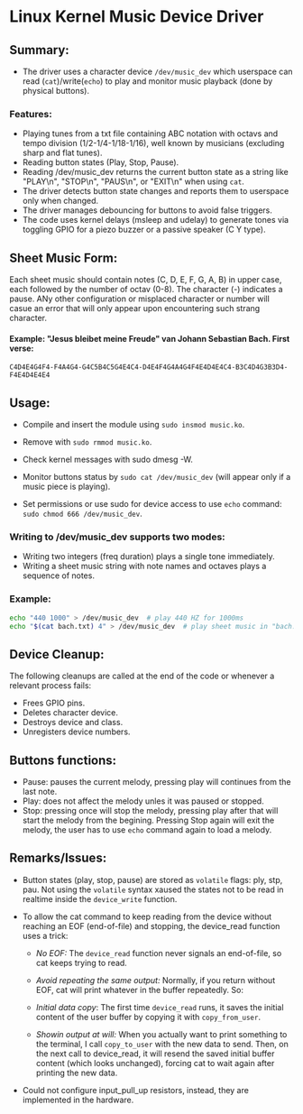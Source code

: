 # Linux Kernel Music Device Driver
## Summary:
* The driver uses a character device `/dev/music_dev` which userspace can read (`cat`)/write(`echo`) to play and monitor music playback (done by physical buttons).

### Features:
* Playing tunes from a txt file containing ABC notation with octavs and tempo division (1/2-1/4-1/18-1/16), well known by musicians (excluding sharp and flat tunes).
* Reading button states (Play, Stop, Pause).
* Reading /dev/music_dev returns the current button state as a string like "PLAY\n", "STOP\n", "PAUS\n", or "EXIT\n" when using `cat`.
* The driver detects button state changes and reports them to userspace only when changed.
* The driver manages debouncing for buttons to avoid false triggers.
* The code uses kernel delays (msleep and udelay) to generate tones via toggling GPIO for a piezo buzzer or a passive speaker (C Y type).

## Sheet Music Form:
Each sheet music should contain notes (C, D, E, F, G, A, B) in upper case, each followed by the number of octav (0-8). The character (-) indicates a pause. ANy other configuration or misplaced character or number will casue an error that will only appear upon encountering such strang character.

#### Example: "Jesus bleibet meine Freude" van Johann Sebastian Bach. First verse:
`C4D4E4G4F4-F4A4G4-G4C5B4C5G4E4C4-D4E4F4G4A4G4F4E4D4E4C4-B3C4D4G3B3D4-F4E4D4E4E4`



## Usage:
* Compile and insert the module using `sudo insmod music.ko`.
* Remove with `sudo rmmod music.ko`.
* Check kernel messages with sudo dmesg -W.
* Monitor buttons status by `sudo cat /dev/music_dev` (will appear only if a music piece is playing).

* Set permissions or use sudo for device access to use `echo` command: `sudo chmod 666 /dev/music_dev`.

### Writing to /dev/music_dev supports two modes:
* Writing two integers (freq duration) plays a single tone immediately.
* Writing a sheet music string with note names and octaves plays a sequence of notes.
### Example:
```bash
echo "440 1000" > /dev/music_dev  # play 440 HZ for 1000ms
echo "$(cat bach.txt) 4" > /dev/music_dev  # play sheet music in "bach.txt" with L=1/4 base note length (L is 2 sec)
```

## Device Cleanup:
The following cleanups are called at the end of the code or whenever a relevant process fails:
* Frees GPIO pins.
* Deletes character device.
* Destroys device and class.
* Unregisters device numbers.

## Buttons functions:
* Pause: pauses the current melody, pressing play will continues from the last note.
* Play: does not affect the melody unles it was paused or stopped.
* Stop: pressing once will stop the melody, pressing play after that will start the melody from the begining. Pressing Stop again will exit the melody, the user has to use `echo` command again to load a melody.

## Remarks/Issues:
* Button states (play, stop, pause) are stored as `volatile` flags: ply, stp, pau. Not using the `volatile` syntax xaused the states not to be read in realtime inside the `device_write` function.
* To allow the cat command to keep reading from the device without reaching an EOF (end-of-file) and stopping, the device_read function uses a trick:

    * *No EOF:* The `device_read` function never signals an end-of-file, so cat keeps trying to read.

    * *Avoid repeating the same output:* Normally, if you return without EOF, cat will print whatever in the buffer repeatedly. So:

    * *Initial data copy*: The first time `device_read` runs, it saves the initial content of the user buffer by copying it with `copy_from_user`.

    * *Showin output at will:* When you actually want to print something to the terminal, I call `copy_to_user` with the new data to send. Then, on the next call to device_read, it will resend the saved initial buffer content (which looks unchanged), forcing cat to wait again after printing the new data.

* Could not configure input_pull_up resistors, instead, they are implemented in the hardware.
